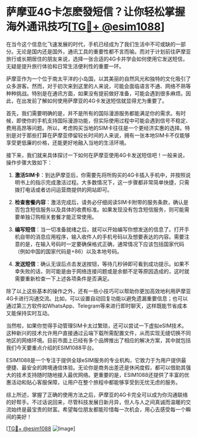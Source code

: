 # 萨摩亚4G卡怎麽發短信？让你轻松掌握海外通讯技巧[[TG💪+ @esim1088](https://t.me/s/esim1088)]

在当今这个信息化飞速发展的时代，手机已经成为了我们生活中不可或缺的一部分。无论是国内还是国外，通讯工具的重要性都不言而喻。而对于计划前往萨摩亚旅行或长期居住的朋友来说，选择一张合适的4G卡并学会如何使用它发送短信，无疑是提升旅行体验和日常生活便利性的重要一环。

萨摩亚作为一个位于南太平洋的小岛国，以其美丽的自然风光和独特的文化吸引了众多游客。然而，对于初次来到这里的人来说，可能会面临语言不通、网络不熟等种种挑战。特别是在通讯方面，如果没有提前做好准备，可能会遇到很多麻烦。因此，在出发前了解如何使用萨摩亚的4G卡发送短信就显得尤为重要了。

首先，我们需要明确的是，并不是所有的国际漫游服务都能满足你的需求。有时候，即使你的手机支持国际漫游功能，但实际使用过程中可能会遇到信号不稳定、费用高昂等问题。所以，考虑购买当地的SIM卡往往是一个更经济实惠的选择。特别是对于那些打算在萨摩亚停留较长时间的人来说，拥有一张本地SIM卡不仅能够享受更低廉的价格，还能更好地融入当地的生活环境。

接下来，我们就来具体探讨一下如何在萨摩亚使用4G卡发送短信吧！一般来说，操作步骤大致如下：

1. **激活SIM卡**：到达萨摩亚后，你需要先将所购买的4G卡插入手机中，并按照说明书上的指示完成激活过程。大多数情况下，这一步骤都非常简单快捷，只需拨打电话或者访问运营商提供的网站即可。

2. **检查套餐内容**：激活完成后，请务必仔细阅读SIM卡附带的服务条款，确认是否包含短信服务以及具体的收费标准。如果发现没有包含短信服务，则可能需要单独订购相关套餐才能正常使用。

3. **编写短信**：当一切准备就绪之后，就可以开始编写你想发送的信息了。打开手机自带的消息应用程序，输入收件人的手机号码以及想要表达的内容。需要注意的是，在输入号码时一定要确保格式正确，通常情况下应该包括国家代码（例如中国的国家代码是+86）以及本地号码。

4. **发送短信**：确认无误后点击发送按钮，等待几秒钟即可看到成功提示。如果不幸失败的话，则可能是由于网络连接问题或是余额不足等原因造成的，这时就需要重新检查一下上述各项条件是否满足。

除了以上这些基本的操作之外，还有一些小技巧可以帮助你更加高效地利用萨摩亚4G卡进行沟通交流。比如，可以设置自动回复功能以避免遗漏重要信息；也可以通过第三方软件如WhatsApp、Telegram等来进行即时聊天，这样既能节省成本又能保持实时互动。

当然啦，如果你觉得手动管理SIM卡太过繁琐，还可以尝试一下虚拟eSIM技术。这种新兴的技术允许用户直接通过云端下载所需配置文件，从而实现无缝切换不同地区的网络环境。目前市面上已经有多个品牌推出了相应的解决方案，其中就包括我们今天要重点介绍的ESIM1088平台。

ESIM1088是一个专注于提供全球eSIM服务的专业机构，它致力于为用户提供最便捷、最安全的跨境通信体验。无论你是商务出差还是休闲度假，都可以借助其强大的技术支持随时随地接入最优网络。更重要的是，ESIM1088还提供了丰富的优惠活动和贴心客服保障，让用户在整个旅程中都能够享受到无忧无虑的服务。

综上所述，掌握了正确的使用方法之后，萨摩亚的4G卡完全可以成为你沟通联络的好帮手。不过话说回来，尽管科技发展日新月异，但人与人之间真诚而温暖的交流始终是最宝贵的财富。希望每位朋友都能珍惜每一次机会，用心去感受每一个瞬间的美好！

[[TG💪+ @esim1088](https://t.me/s/esim1088) ![Image](https://i.postimg.cc/4NQfJmqS/Snipaste-2025-05-13-00-14-12.png)]
